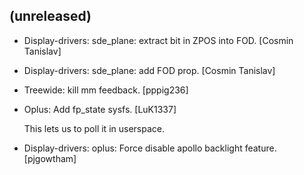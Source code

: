 (unreleased)
------------
- Display-drivers: sde_plane: extract bit in ZPOS into FOD. [Cosmin
  Tanislav]
- Display-drivers: sde_plane: add FOD prop. [Cosmin Tanislav]
- Treewide: kill mm feedback. [pppig236]
- Oplus: Add fp_state sysfs. [LuK1337]

  This lets us to poll it in userspace.
- Display-drivers: oplus: Force disable apollo backlight feature.
  [pjgowtham]


